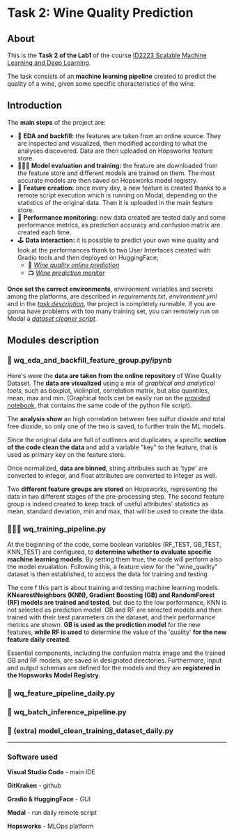# Task 2: Wine Quality Prediction


## About
This is the **Task 2 of the Lab1** of the course [ID2223 Scalable Machine Learning and Deep Learning](https://www.kth.se/student/kurser/kurs/ID2223?l=en).

The task consists of an **machine learning pipeline** created to predict the quality of a wine, given some specific characteristics of the wine. 


## Introduction
The **main steps** of the project are:
- 🍷 **EDA and backfill:** the features are taken from an online source. They are inspected and visualized, then modified according to what the analyses discovered. Data are then uploaded on Hopsworks feature store.
- 🏋🏻‍♀️ **Model evaluation and training:** the feature are downloaded from the feature store and different models are trained on them. The most accurate models are then saved on Hopsworks model registry.
- 🧪 **Feature creation:** once every day, a new feature is created thanks to a remote script execution which is running on Modal, depending on the statistics of the original data. Then it is uploaded in the main feature store.
- 🔎 **Performance monitoring:** new data created are tested daily and some performance metrics, as prediction accuracy and confusion matrix are created each time.
- 🕹️ **Data interaction:** it is possible to predict your own wine quality and look at the performances thank to two User Interfaces created with Gradio tools and then deployed on HuggingFace;
    - 👀 [*Wine quality online prediction*](https://huggingface.co/spaces/SebastianoMeneghin/wine_quality)
    - 📺 [*Wine prediction monitor*](https://huggingface.co/spaces/SebastianoMeneghin/Wine_quality_monitoring)

**Once set the correct environments**, environment variables and secrets among the platforms, are described in *requirements.txt*, *environment.yml* and in the [*task description*](https://github.com/SebastianoMeneghin/sml-lab1-2023-manfredi-meneghin/blob/main/id2223_kth_lab1_2023.pdf), the project is completely runnable. If you are gonna have problems with too many training set, you can remotely run on Modal a [*dataset cleaner script*](https://github.com/SebastianoMeneghin/sml-lab1-2023-manfredi-meneghin/blob/main/modal_clean_training_dataset_daily.py).


## Modules description
### 🍷 wq_eda_and_backfill_feature_group.py/ipynb
Here's were the **data are taken from the online repository** of Wine Quality Dataset. The **data are visualized** using a mix of *graphical and analytical tools*, such as boxplot, violinplot, correlation matrix, but also quantiles, mean, max and min. (Graphical tools can be easily run on the [provided notebook](https://github.com/SebastianoMeneghin/sml-lab1-2023-manfredi-meneghin/blob/main/wine_quality/src/wq_eda_and_backfill_feature_group.ipynb), that contains the same code of the python file script).

The **analysis show** an high correlation between free sulfur dioxide and total free dioxide, so only one of the two is saved, to further train the ML models.

Since the original data are full of outliners and duplicates, a specific **section of the code clean the data** and add a variable "key" to the feature, that is used as primary key on the feature store.

Once normalized, **data are binned**, string attributes such as 'type' are converted to integer, and float attributes are converted to integer as well.

Two **different feature groups are stored** on Hopsworks, representing the data in two different stages of the pre-processing step. The second feature group is indeed created to keep track of useful attributes' statistics as mean, standard deviation, min and max, that will be used to create the data.

### 🏋🏻‍♀️ wq_training_pipeline.py
At the beginning of the code, some boolean variables (RF_TEST, GB_TEST, KNN_TEST) are configured, to **determine whether to evaluate specific machine learning models**. By setting them true, the code will perform also the model evualation. Following this, a feature view for the "wine_quality" dataset is then established, to access the data for training and testing

The core f this part is about training and testing machine learning models. **KNearestNeighbors (KNN), Gradient Boosting (GB) and RandomForest (RF) models are trained and tested**, but due to the low performance, KNN is not selected as prediction model. GB and RF are selected models and then trained with their best parameters on the dataset, and their performance metrics are shown. **GB is used as the prediction model** for the new features, **while RF is used** to determine the value of the 'quality' **for the new feature daily created**.

Essential components, including the confusion matrix image and the trained GB and RF models, are saved in designated directories. Furthermore, input and output schemas are defined for the models and they are **registered in the Hopsworks Model Registry**.

### 🧪 wq_feature_pipeline_daily.py

### 🔎 wq_batch_inference_pipeline.py

### 🧹 (extra) model_clean_training_dataset_daily.py
------------------------------------------------
### Software used

**Visual Studio Code** - main IDE

**GitKraken** - github

**Gradio & HuggingFace** - GUI

**Modal** - run daily remote script

**Hopsworks** - MLOps platform